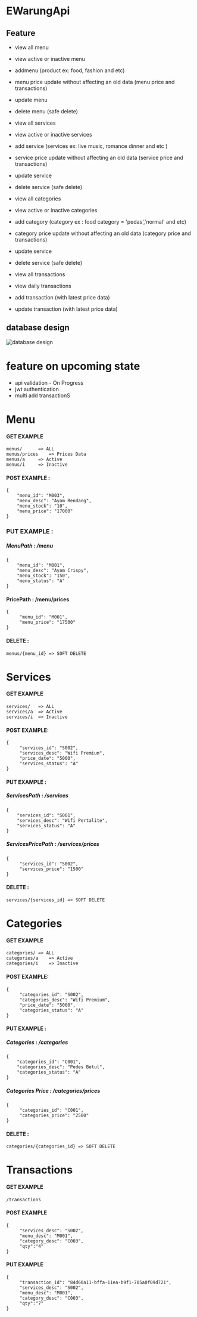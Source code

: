 # EWarungApi

## Feature
- view all menu
- view active or inactive menu
- addmenu (product ex: food, fashion and etc)
- menu price update without affecting an old data (menu price and transactions)
- update menu
- delete menu (safe delete)

- view all services
- view active or inactive services
- add service (services ex: live music, romance dinner and etc )
- service price update without affecting an old data (service price and transactions)
- update service
- delete service (safe delete)

- view all categories
- view active or inactive categories
- add category (category ex : food category = 'pedas','normal' and etc)
- category price update without affecting an old data (category price and transactions)
- update service
- delete service (safe delete)

- view all transactions
- view daily transactions
- add transaction (with latest price data)
- update transaction (with latest price data)

## database design
![database design](https://1.bp.blogspot.com/-yOYChEY4Irk/XwYF-JEC0_I/AAAAAAAAIr0/1jhx8lNRKQ4o1tj5UFbmA3KRRTMy4oN6ACK4BGAsYHg/s867/Annotation%2B2020-07-09%2B004401.png)
 
# feature on upcoming state
- api validation - On Progress
- jwt authentication
- multi add transactionS

# Menu
#### GET EXAMPLE
````
menus/		=> ALL
menus/prices	=> Prices Data
menus/a 	=> Active
menus/i 	=> Inactive 
````

#### POST EXAMPLE :
````
{
    "menu_id": "M003",
    "menu_desc": "Ayam Rendang",
    "menu_stock": "10",
    "menu_price": "17000"
}
````

### PUT EXAMPLE :

##### MenuPath : /menu
````
{
    "menu_id": "M001",
    "menu_desc": "Ayam Crispy",
    "menu_stock": "150",
    "menu_status": "A"
}
````
#### PricePath : /menu/prices
````
{
     "menu_id": "M001",
     "menu_price": "17500"
}
````
#### DELETE :
````
menus/{menu_id} => SOFT DELETE
````

# Services

#### GET EXAMPLE
````
services/	=> ALL
services/a	=> Active
services/i	=> Inactive 
````

#### POST EXAMPLE:
````
{
     "services_id": "S002",
     "services_desc": "Wifi Premium",
     "price_date": "5000",
     "services_status": "A"        
}
````

#### PUT EXAMPLE :

##### ServicesPath : /services
````
{
    "services_id": "S001",
    "services_desc": "Wifi Pertalite",
    "services_status": "A"
}
````

##### ServicesPricePath : /services/prices
````
{
     "services_id": "S002",
     "services_price": "1500"
}
````

#### DELETE :
````
services/{services_id} => SOFT DELETE
````

# Categories

#### GET EXAMPLE
````
categories/	=> ALL
categories/a	=> Active
categories/i	=> Inactive 
````

#### POST EXAMPLE:
````
{
     "categories_id": "S002",
     "categories_desc": "Wifi Premium",
     "price_date": "5000",
     "categories_status": "A"        
}
````

#### PUT EXAMPLE :

##### Categories : /categories
````
{
    "categories_id": "C001",
    "categories_desc": "Pedes Betul",
    "categories_status": "A"
}
````

##### Categories Price : /categories/prices
````
{
     "categories_id": "C001",
     "categories_price": "2500"
}
````

#### DELETE :
````
categories/{categories_id} => SOFT DELETE
````

# Transactions

#### GET EXAMPLE
````
/transactions
````

#### POST EXAMPLE
````
{
     "services_desc": "S002",
     "menu_desc": "M001",
     "category_desc": "C003",
     "qty":"4"
}
````

#### PUT EXAMPLE
````
{ 
     "transaction_id": "84d60a11-bffa-11ea-b9f1-705a0f09d721",
     "services_desc": "S002",
     "menu_desc": "M001",
     "category_desc": "C003",
     "qty":"7"
}
````
